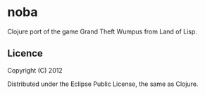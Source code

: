 # noba

Clojure port of the game Grand Theft Wumpus from Land of Lisp.

## Licence

Copyright (C) 2012

Distributed under the Eclipse Public License, the same as Clojure.
